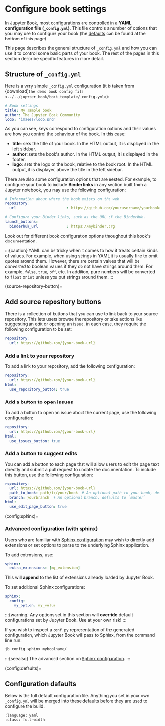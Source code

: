 # Configure book settings

In Jupyter Book, most configurations are controlled in a **YAML configuration file (`_config.yml`)**.
This file controls a number of options that you may use to configure your book
(the [defaults](config:defaults) can be found at the bottom of this page).

This page describes the general structure of `_config.yml`
and how you can use it to control some basic parts of your book.
The rest of the pages in this section describe specific features in more detail.

## Structure of `_config.yml`

Here is a very simple `_config.yml` configuration (it is taken from
{download}`the demo book config file <../../jupyter_book/book_template/_config.yml>`):

```yaml
# Book settings
title: My sample book
author: The Jupyter Book Community
logo: 'images/logo.png'
```

As you can see, keys correspond to configuration options and their values are how you control the behaviour of the book.
In this case:

* **title**: sets the title of your book.
  In the HTML output, it is displayed in the left sidebar.
* **author**: sets the book's author.
  In the HTML output, it is displayed in the footer.
* **logo**: sets the logo of the book, relative to the book root.
  In the HTML output, it is displayed above the title in the left sidebar.

There are also some configuration options that are nested.
For example, to configure your book to include **Binder links** in any section built from a Jupyter notebook,
you may use the following configuration:

```yaml
# Information about where the book exists on the web
repository:
  url                       : https://github.com/yourusername/yourbookrepo

# Configure your Binder links, such as the URL of the BinderHub.
launch_buttons:
  binderhub_url             : https://mybinder.org
```

Look out for different book configuration options throughout this book's documentation.

:::{caution}
YAML can be tricky when it comes to how it treats certain kinds of values. For example,
when using strings in YAML it is usually fine to omit quotes around them. However,
there are certain values that will be *converted* to boolean values if they do not have
strings around them. For example, `false`, `true`, `off`, etc. In addition, pure
numbers will be converted to `float` or `int` unless you put strings around them.
:::

(source-repository-button)=
## Add source repository buttons

There is a collection of buttons that you can use to link back to your source
repository. This lets users browse the repository or take actions like suggesting
an edit or opening an issue. In each case, they require the following configuration
to be set:

```yaml
repository:
  url: https://github.com/{your-book-url}
```

### Add a link to your repository

To add a link to your repository, add the following configuration:

```yaml
repository:
  url: https://github.com/{your-book-url}
html:
  use_repository_button: true
```

### Add a button to open issues

To add a button to open an issue about the current page, use the following
configuration:

```yaml
repository:
  url: https://github.com/{your-book-url}
html:
  use_issues_button: true
```

### Add a button to suggest edits

You can add a button to each page that will allow users to edit the page text
directly and submit a pull request to update the documentation.
To include this button, use the following configuration:

```yaml
repository:
  url: https://github.com/{your-book-url}
  path_to_book: path/to/your/book  # An optional path to your book, defaults to repo root
  branch: yourbranch  # An optional branch, defaults to `master`
html:
  use_edit_page_button: true
```

(config:sphinx)=
### Advanced configuration (with sphinx)

Users who are familiar with [Sphinx configuration](sphinx:build-config) may wish to directly add extensions or set options to parse to the underlying Sphinx application.

To add extensions, use:

```yaml
sphinx:
  extra_extensions: [my_extension]
```

This will **append** to the list of extensions already loaded by Jupyter Book.

To set additional Sphinx configurations:

```yaml
sphinx:
  config:
    my_option: my_value
```

:::{warning}
Any options set in this section will **override** default configurations set by Jupyter Book.
Use at your own risk!
:::

If you wish to inspect a `conf.py` representation of the generated configuration,
which Jupyter Book will pass to Sphinx, from the command line run:

```bash
jb config sphinx mybookname/
```

:::{seealso}
The advanced section on [Sphinx configuration](advanced/sphinx-config).
:::

(config:defaults)=
## Configuration defaults

Below is the full default configuration file.
Anything you set in your own `_config.yml` will be merged into these defaults before they are used to configure the build.

```{literalinclude} ../../jupyter_book/default_config.yml
:language: yaml
:class: full-width
```
